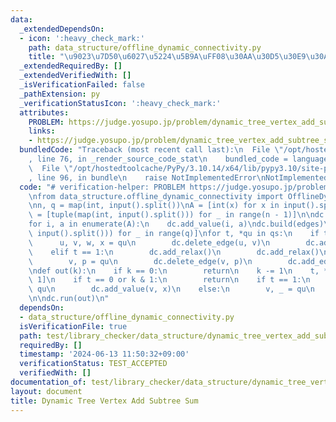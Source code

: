 ```yaml
---
data:
  _extendedDependsOn:
  - icon: ':heavy_check_mark:'
    path: data_structure/offline_dynamic_connectivity.py
    title: "\u9023\u7D50\u6027\u5224\u5B9A\uFF08\u30AA\u30D5\u30E9\u30A4\u30F3\uFF09"
  _extendedRequiredBy: []
  _extendedVerifiedWith: []
  _isVerificationFailed: false
  _pathExtension: py
  _verificationStatusIcon: ':heavy_check_mark:'
  attributes:
    PROBLEM: https://judge.yosupo.jp/problem/dynamic_tree_vertex_add_subtree_sum
    links:
    - https://judge.yosupo.jp/problem/dynamic_tree_vertex_add_subtree_sum
  bundledCode: "Traceback (most recent call last):\n  File \"/opt/hostedtoolcache/PyPy/3.10.14/x64/lib/pypy3.10/site-packages/onlinejudge_verify/documentation/build.py\"\
    , line 76, in _render_source_code_stat\n    bundled_code = language.bundle(\n\
    \  File \"/opt/hostedtoolcache/PyPy/3.10.14/x64/lib/pypy3.10/site-packages/onlinejudge_verify/languages/python.py\"\
    , line 96, in bundle\n    raise NotImplementedError\nNotImplementedError\n"
  code: "# verification-helper: PROBLEM https://judge.yosupo.jp/problem/dynamic_tree_vertex_add_subtree_sum\n\
    \nfrom data_structure.offline_dynamic_connectivity import OfflineDynamicConnectivity\n\
    \nn, q = map(int, input().split())\nA = [int(x) for x in input().split()]\nedges\
    \ = [tuple(map(int, input().split())) for _ in range(n - 1)]\n\ndc = OfflineDynamicConnectivity(n)\n\
    for i, a in enumerate(A):\n    dc.add_value(i, a)\ndc.build(edges)\n\nqs = [list(map(int,\
    \ input().split())) for _ in range(q)]\nfor t, *qu in qs:\n    if t == 0:\n  \
    \      u, v, w, x = qu\n        dc.delete_edge(u, v)\n        dc.add_edge(w, x)\n\
    \    elif t == 1:\n        dc.add_relax()\n        dc.add_relax()\n    else:\n\
    \        v, p = qu\n        dc.delete_edge(v, p)\n        dc.add_edge(v, p)\n\n\
    \ndef out(k):\n    if k == 0:\n        return\n    k -= 1\n    t, *qu = qs[k >>\
    \ 1]\n    if t == 0 or k & 1:\n        return\n    if t == 1:\n        v, x =\
    \ qu\n        dc.add_value(v, x)\n    else:\n        v, _ = qu\n        print(dc.group_sum(v))\n\
    \n\ndc.run(out)\n"
  dependsOn:
  - data_structure/offline_dynamic_connectivity.py
  isVerificationFile: true
  path: test/library_checker/data_structure/dynamic_tree_vertex_add_subtree_sum.test.py
  requiredBy: []
  timestamp: '2024-06-13 11:50:32+09:00'
  verificationStatus: TEST_ACCEPTED
  verifiedWith: []
documentation_of: test/library_checker/data_structure/dynamic_tree_vertex_add_subtree_sum.test.py
layout: document
title: Dynamic Tree Vertex Add Subtree Sum
---
```

